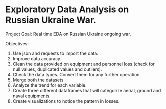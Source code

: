 # Exploratory Data Analysis on Russian Ukraine War.

Project Goal:
Real time EDA on Russian Ukraine ongoing war.

Objectives:
 1. Use json and requests to import the data.
 2. Improve data accuracy.
 3. Clean the data provided on equipment and personnel loss.(check for null values, duplicated values and outliers).
 4. Check the data types. Convert them for any further operation.
 5. Merge both the datasets
 6. Analyze the trend for each variable.
 7. Create three different dataframes that will categorize aerial, ground and naval equipments.
 8. Create visualizations to notice the pattern in losses. 
